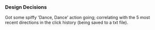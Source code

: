 ### Design Decisions

Got some spiffy 'Dance, Dance' action going; correlating with the 5 most recent directions in the click history (being saved to a txt file).
